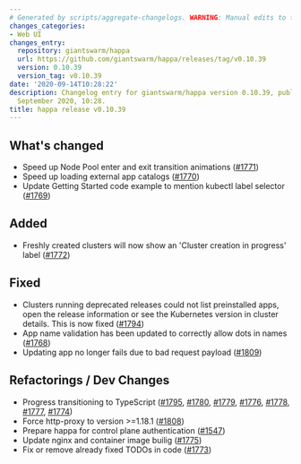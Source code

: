 ```yaml
---
# Generated by scripts/aggregate-changelogs. WARNING: Manual edits to this files will be overwritten.
changes_categories:
- Web UI
changes_entry:
  repository: giantswarm/happa
  url: https://github.com/giantswarm/happa/releases/tag/v0.10.39
  version: 0.10.39
  version_tag: v0.10.39
date: '2020-09-14T10:28:22'
description: Changelog entry for giantswarm/happa version 0.10.39, published on 14
  September 2020, 10:28.
title: happa release v0.10.39
---
```


## What's changed

- Speed up Node Pool enter and exit transition animations ([#1771](https://github.com/giantswarm/happa/pull/1771))
- Speed up loading external app catalogs ([#1770](https://github.com/giantswarm/happa/pull/1770))
- Update Getting Started code example to mention kubectl label selector ([#1769](https://github.com/giantswarm/happa/pull/1769))

## Added

- Freshly created clusters will now show an 'Cluster creation in progress' label ([#1772](https://github.com/giantswarm/happa/pull/1772))

## Fixed

- Clusters running deprecated releases could not list preinstalled apps, open the release information or see the Kubernetes version in cluster details. This is now fixed ([#1794](https://github.com/giantswarm/happa/pull/1794))
- App name validation has been updated to correctly allow dots in names ([#1768](https://github.com/giantswarm/happa/pull/1768))
- Updating app no longer fails due to bad request payload ([#1809](https://github.com/giantswarm/happa/pull/1809))

## Refactorings / Dev Changes

- Progress transitioning to TypeScript ([#1795](https://github.com/giantswarm/happa/pull/1795), [#1780](https://github.com/giantswarm/happa/pull/1780), [#1779](https://github.com/giantswarm/happa/pull/1779), [#1776](https://github.com/giantswarm/happa/pull/1776), [#1778](https://github.com/giantswarm/happa/pull/1778), [#1777](https://github.com/giantswarm/happa/pull/1777), [#1774](https://github.com/giantswarm/happa/pull/1774))
- Force http-proxy to version >=1.18.1 ([#1808](https://github.com/giantswarm/happa/pull/1808))
- Prepare happa for control plane authentication ([#1547](https://github.com/giantswarm/happa/pull/1547))
- Update nginx and container image builig ([#1775](https://github.com/giantswarm/happa/pull/1775))
- Fix or remove already fixed TODOs in code ([#1773](https://github.com/giantswarm/happa/pull/1773))
